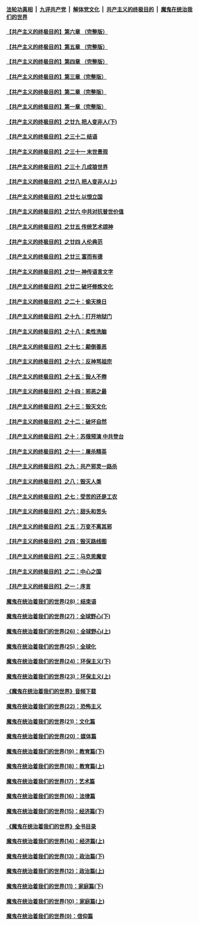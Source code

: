 ####  [法轮功真相](../../../../basic/blob/master/README.md?t=04260731) &nbsp;|&nbsp; [九评共产党](../../../../9ping.md/blob/master/README.md?t=04260731) &nbsp;|&nbsp; [解体党文化](../../../../jtdwh.md/blob/master/README.md?t=04260731)  &nbsp;|&nbsp; [共产主义的终极目的](../../../../gczydzjmd.md/blob/master/README.md?t=04260731) &nbsp;|&nbsp; [魔鬼在统治我们的世界](../../../../mgztzwmdsj.md/blob/master/README.md?t=04260731) 

#### [【共产主义的终极目的】第六章 （完整版）](../pages/nsc422/n11428913.md?t=04260731) 

#### [【共产主义的终极目的】第五章 （完整版）](../pages/nsc422/n11428912.md?t=04260731) 

#### [【共产主义的终极目的】第四章 （完整版）](../pages/nsc422/n11428907.md?t=04260731) 

#### [【共产主义的终极目的】第三章（完整版）](../pages/nsc422/n11428848.md?t=04260731) 

#### [【共产主义的终极目的】第二章（完整版）](../pages/nsc422/n11428831.md?t=04260731) 

#### [【共产主义的终极目的】第一章（完整版）](../pages/nsc422/n11417651.md?t=04260731) 

#### [【共产主义的终极目的】之廿九 把人变非人(下)](../pages/nsc422/n11344140.md?t=04260731) 

#### [【共产主义的终极目的】之三十二 结语](../pages/nsc422/n11360535.md?t=04260731) 

#### [【共产主义的终极目的】之三十一 末世景观](../pages/nsc422/n11351129.md?t=04260731) 

#### [【共产主义的终极目的】之三十 几成狼世界](../pages/nsc422/n11348280.md?t=04260731) 

#### [【共产主义的终极目的】之廿八 把人变非人(上)](../pages/nsc422/n11340492.md?t=04260731) 

#### [【共产主义的终极目的】之廿七 以恨立国](../pages/nsc422/n11336944.md?t=04260731) 

#### [【共产主义的终极目的】之廿六 中共对抗普世价值](../pages/nsc422/n11324785.md?t=04260731) 

#### [【共产主义的终极目的】之廿五 传统艺术颂神](../pages/nsc422/n11296396.md?t=04260731) 

#### [【共产主义的终极目的】之廿四 人伦典范](../pages/nsc422/n11296397.md?t=04260731) 

#### [【共产主义的终极目的】之廿三 富而有德](../pages/nsc422/n11283598.md?t=04260731) 

#### [【共产主义的终极目的】之廿一 神传语言文字](../pages/nsc422/n11263265.md?t=04260731) 

#### [【共产主义的终极目的】之廿二 破坏修炼文化](../pages/nsc422/n11245728.md?t=04260731) 

#### [【共产主义的终极目的】之二十：偷天换日](../pages/nsc422/n11238846.md?t=04260731) 

#### [【共产主义的终极目的】之十九：打开地狱门](../pages/nsc422/n11206376.md?t=04260731) 

#### [【共产主义的终极目的】之十八：柔性洗脑](../pages/nsc422/n11199994.md?t=04260731) 

#### [【共产主义的终极目的】之十七：颠倒善恶](../pages/nsc422/n11179782.md?t=04260731) 

#### [【共产主义的终极目的】之十六：反神骂祖宗](../pages/nsc422/n11166798.md?t=04260731) 

#### [【共产主义的终极目的】之十五：毁人不倦](../pages/nsc422/n11166792.md?t=04260731) 

#### [【共产主义的终极目的】之十四：邪恶之最](../pages/nsc422/n11150249.md?t=04260731) 

#### [【共产主义的终极目的】之十三：毁灭文化](../pages/nsc422/n11135227.md?t=04260731) 

#### [【共产主义的终极目的】之十二：破坏自然](../pages/nsc422/n11135214.md?t=04260731) 

#### [【共产主义的终极目的】之十：苏俄预演 中共登台](../pages/nsc422/n11118424.md?t=04260731) 

#### [【共产主义的终极目的】之十一：屠杀精英](../pages/nsc422/n11118442.md?t=04260731) 

#### [【共产主义的终极目的】之九：共产邪灵一路杀](../pages/nsc422/n11114139.md?t=04260731) 

#### [【共产主义的终极目的】之八：毁灭人类](../pages/nsc422/n11108503.md?t=04260731) 

#### [【共产主义的终极目的】之七：受苦的还是工农](../pages/nsc422/n11101809.md?t=04260731) 

#### [【共产主义的终极目的】之六：甜头和苦头](../pages/nsc422/n11096971.md?t=04260731) 

#### [【共产主义的终极目的】之五：万变不离其邪](../pages/nsc422/n11091285.md?t=04260731) 

#### [【共产主义的终极目的】之四：毁灭路线图](../pages/nsc422/n11086284.md?t=04260731) 

#### [【共产主义的终极目的】之三：马克思魔变](../pages/nsc422/n11061941.md?t=04260731) 

#### [【共产主义的终极目的】之二：中心之国](../pages/nsc422/n11047728.md?t=04260731) 

#### [【共产主义的终极目的】之一：序言](../pages/nsc422/n11086077.md?t=04260731) 

#### [魔鬼在统治着我们的世界(28)：结束语](../pages/nsc422/n10936246.md?t=04260731) 

#### [魔鬼在统治着我们的世界(27)：全球野心(下)](../pages/nsc422/n10928319.md?t=04260731) 

#### [魔鬼在统治着我们的世界(26)：全球野心(上)](../pages/nsc422/n10900318.md?t=04260731) 

#### [魔鬼在统治着我们的世界(25)：全球化](../pages/nsc422/n10788205.md?t=04260731) 

#### [魔鬼在统治着我们的世界(24)：环保主义(下)](../pages/nsc422/n10695307.md?t=04260731) 

#### [魔鬼在统治着我们的世界(23)：环保主义(上)](../pages/nsc422/n10688613.md?t=04260731) 

#### [《魔鬼在统治着我们的世界》音频下载](../pages/nsc422/n10635553.md?t=04260731) 

#### [魔鬼在统治着我们的世界(22)：恐怖主义](../pages/nsc422/n10614727.md?t=04260731) 

#### [魔鬼在统治着我们的世界(21)：文化篇](../pages/nsc422/n10597706.md?t=04260731) 

#### [魔鬼在统治着我们的世界(20)：媒体篇](../pages/nsc422/n10586579.md?t=04260731) 

#### [魔鬼在统治着我们的世界(19)：教育篇(下)](../pages/nsc422/n10564808.md?t=04260731) 

#### [魔鬼在统治着我们的世界(18)：教育篇(上)](../pages/nsc422/n10526970.md?t=04260731) 

#### [魔鬼在统治着我们的世界(17)：艺术篇](../pages/nsc422/n10499093.md?t=04260731) 

#### [魔鬼在统治着我们的世界(16)：法律篇](../pages/nsc422/n10485969.md?t=04260731) 

#### [魔鬼在统治着我们的世界(15)：经济篇(下)](../pages/nsc422/n10469975.md?t=04260731) 

#### [《魔鬼在统治着我们的世界》全书目录](../pages/nsc422/n10464261.md?t=04260731) 

#### [魔鬼在统治着我们的世界(14)：经济篇(上)](../pages/nsc422/n10457370.md?t=04260731) 

#### [魔鬼在统治着我们的世界(13)：政治篇(下)](../pages/nsc422/n10448270.md?t=04260731) 

#### [魔鬼在统治着我们的世界(12)：政治篇(上)](../pages/nsc422/n10444576.md?t=04260731) 

#### [魔鬼在统治着我们的世界(11)：家庭篇(下)](../pages/nsc422/n10440961.md?t=04260731) 

#### [魔鬼在统治着我们的世界(10)：家庭篇(上)](../pages/nsc422/n10435448.md?t=04260731) 

#### [魔鬼在统治着我们的世界(9)：信仰篇](../pages/nsc422/n10432159.md?t=04260731) 

